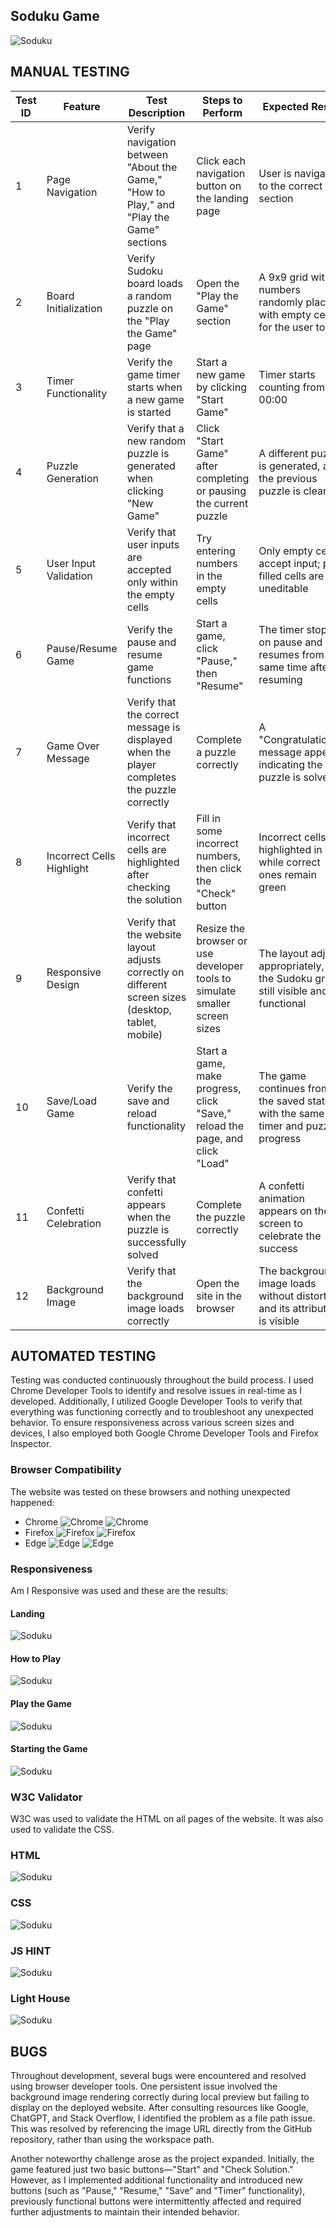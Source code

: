 ## Soduku Game

![Soduku](/assets/images/tests/about.png)

## MANUAL TESTING

| Test ID | Feature                   | Test Description                                                                                     | Steps to Perform                                                             | Expected Result                                                                       | Status    |
| ------- | ------------------------- | ---------------------------------------------------------------------------------------------------- | ---------------------------------------------------------------------------- | ------------------------------------------------------------------------------------- | --------- |
| 1       | Page Navigation           | Verify navigation between "About the Game," "How to Play," and "Play the Game" sections              | Click each navigation button on the landing page                             | User is navigated to the correct section                                              | Pass |
| 2       | Board Initialization      | Verify Sudoku board loads a random puzzle on the "Play the Game" page                                | Open the "Play the Game" section                                             | A 9x9 grid with numbers randomly placed, with empty cells for the user to fill        | Pass |
| 3       | Timer Functionality       | Verify the game timer starts when a new game is started                                              | Start a new game by clicking "Start Game"                                    | Timer starts counting from 00:00                                                      | Pass |
| 4       | Puzzle Generation         | Verify that a new random puzzle is generated when clicking "New Game"                                | Click "Start Game" after completing or pausing the current puzzle            | A different puzzle is generated, and the previous puzzle is cleared                   | Pass |
| 5       | User Input Validation     | Verify that user inputs are accepted only within the empty cells                                     | Try entering numbers in the empty cells                                      | Only empty cells accept input; pre-filled cells are uneditable                        | Pass |
| 6       | Pause/Resume Game         | Verify the pause and resume game functions                                                           | Start a game, click "Pause," then "Resume"                                   | The timer stops on pause and resumes from the same time after resuming                | Pass |
| 7       | Game Over Message         | Verify that the correct message is displayed when the player completes the puzzle correctly          | Complete a puzzle correctly                                                  | A "Congratulations!" message appears, indicating the puzzle is solved                 | Pass |
| 8       | Incorrect Cells Highlight | Verify that incorrect cells are highlighted after checking the solution                              | Fill in some incorrect numbers, then click the "Check" button                | Incorrect cells are highlighted in red, while correct ones remain green               | Pass |
| 9       | Responsive Design         | Verify that the website layout adjusts correctly on different screen sizes (desktop, tablet, mobile) | Resize the browser or use developer tools to simulate smaller screen sizes   | The layout adjusts appropriately, and the Sudoku grid is still visible and functional | Pass |
| 10      | Save/Load Game            | Verify the save and reload functionality                                                             | Start a game, make progress, click "Save," reload the page, and click "Load" | The game continues from the saved state with the same timer and puzzle progress       | Pass |
| 11      | Confetti Celebration      | Verify that confetti appears when the puzzle is successfully solved                                  | Complete the puzzle correctly                                                | A confetti animation appears on the screen to celebrate the success                   | Pass |
| 12      | Background Image          | Verify that the background image loads correctly                                                     | Open the site in the browser                                                 | The background image loads without distortion, and its attribution is visible         | Pass |     |                                                       |                                                             |        |  |

## AUTOMATED TESTING

Testing was conducted continuously throughout the build process. I used Chrome Developer Tools to identify and resolve issues in real-time as I developed. Additionally, I utilized Google Developer Tools to verify that everything was functioning correctly and to troubleshoot any unexpected behavior. To ensure responsiveness across various screen sizes and devices, I also employed both Google Chrome Developer Tools and Firefox Inspector.

### Browser Compatibility

The website was tested on these browsers and nothing unexpected happened:
* Chrome
![Chrome](/assets/images/tests/chrome.png) 
![Chrome](/assets/images/tests/chrome-game.png) 
* Firefox
![Firefox](/assets/images/tests/firefox.png) 
![Firefox](/assets/images/tests/firefox-game.png)
* Edge
![Edge](/assets/images/tests/edge.png) 
![Edge](/assets/images/tests/edge-game.png)

### Responsiveness

Am I Responsive was used and these are the results:

#### Landing

![Soduku](/assets/images/tests/about.png)

#### How to Play

![Soduku](/assets/images/tests/how-to-play.png)

#### Play the Game

![Soduku](/assets/images/tests/play.png)

#### Starting the Game

![Soduku](/assets/images/tests/start.png)


### W3C Validator
W3C was used to validate the HTML on all pages of the website. It was also used to validate the CSS.

### HTML

![Soduku](/assets/images/tests/html.png)

### CSS

![Soduku](/assets/images/tests/css.png)

### JS HINT

![Soduku](/assets/images/tests/jshint.png)

### Light House

![Soduku](/assets/images/tests/lighthouse.png)

## BUGS

Throughout development, several bugs were encountered and resolved using browser developer tools. One persistent issue involved the background image rendering correctly during local preview but failing to display on the deployed website. After consulting resources like Google, ChatGPT, and Stack Overflow, I identified the problem as a file path issue. This was resolved by referencing the image URL directly from the GitHub repository, rather than using the workspace path.

Another noteworthy challenge arose as the project expanded. Initially, the game featured just two basic buttons—"Start" and "Check Solution." However, as I implemented additional functionality and introduced new buttons (such as "Pause," "Resume," "Save" and "Timer" functionality), previously functional buttons were intermittently affected and required further adjustments to maintain their intended behavior.

